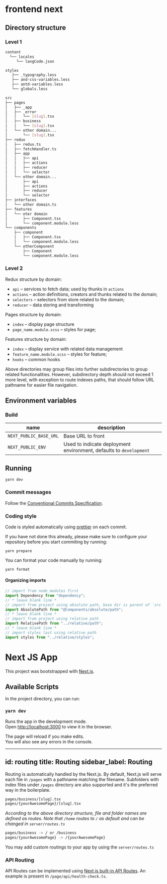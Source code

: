 # frontend next

## Directory structure

### Level 1

```sh
content
  └── locales
     └── langCode.json

styles
   ├── _typography.less
   ├── and-css-variables.less
   ├── antd-variables.less
   └── globals.less

src
├── pages
│   ├── _app
│   ├── _error
│   │   └── [slug].tsx
│   ├── business
│   │   └── [slug].tsx
│   └── other domain...
│       └── [slug].tsx
├── redux
│   ├── redux.ts
│   ├── fetchHandler.ts
│   ├── app
│   │   ├── api
│   │   ├── actions
│   │   ├── reducer
│   │   └── selector
│   └── other domain...
│       ├── api
│       ├── actions
│       ├── reducer
│       └── selector
├── interfaces
│   └── other domain.ts
├── features
│   └── oter domain
│       ├── Component.tsx
│       └── component.module.less
└── components
    ├── component
    │   ├── Component.tsx
    │   └── component.module.less
    └── otherComponent
        ├── Component
        └── component.module.less
```


### Level 2

Redux structure by domain:

- `api` – services to fetch data; used by thunks in `actions`
- `actions` – action definitions, creators and thunks related to the domain;
- `selectors` – selectors from store related to the domain;
- `reducer` – data storing and transforming


Pages structure by domain:
- `index` – display page structure
- `page_name.module.scss` – styles for page;


Features structure by domain:
- `index` – display service with related data management
- `feature_name.module.scss` – styles for feature;
- `hooks` – common hooks

Above directories may group files into further subdirectories to group related functionalities.
However, subdirectory depth should not exceed 1 more level, with exception to route indexes paths,
that should follow URL pathname for easier file navigation.

## Environment variables

### Build

| name                   | description                                                     |
|------------------------|-----------------------------------------------------------------|
| `NEXT_PUBLIC_BASE_URL` | Base URL to front                                               |
| `NEXT_PUBLIC_ENV`      | Used to indicate deployment environment, defaults to `development` |


## Running

    yarn dev

### Commit messages

Follow the [Conventional Commits Specification](https://www.conventionalcommits.org/).


### Coding style

Code is styled automatically using [prettier](https://prettier.io/) on each commit.

If you have not done this already, please make sure to configure your repository before you start commiting by running:

    yarn prepare

You can format your code manually by running:

    yarn format


#### Organizing imports

```js
// import from node_modules first
import Dependency from "dependency";
// * leave blank line *
// import from project using absolute path, base dir is parent of `src` directory
import AbsolutePath from "@Components/absolute/path";
// * leave blank line *
// import from project using relative path
import RelativePath from "../relative/path";
// * leave blank line *
// import styles last using relative path
import styles from "../relative/styles";
```


# Next JS App

This project was bootstrapped with [Next.js](https://nextjs.org/docs).

## Available Scripts

In the project directory, you can run:

### `yarn dev`

Runs the app in the development mode.<br />
Open [http://localhost:3000](http://localhost:3000) to view it in the browser.

The page will reload if you make edits.<br />
You will also see any errors in the console.


---
id: routing
title: Routing
sidebar_label: Routing
---


Routing is automatically handled by the Next.js. By default, Next.js will serve each file in `/pages` with a pathname matching the filename. Subfolders with index files under `/pages` directory are also supported and it's the preferred way in the boilerplate.
<br>

```sh
pages/business/[slug].tsx
pages/{yourAwesomePage}/[slug].tsx
```

*According to the above directory structure, file and folder names are defined as routes.*
*Note that `/home` routes to `/` as default and can be changed in `server/routes.ts`*

```sh
pages/business -> / or /business
pages/{yourAwesomePage} -> /{yourAwesomePage}
```

You may add custom routings to your app by using the `server/routes.ts`

### API Routing

API Routes can be implemented using [Next.js built-in API Routes](https://nextjs.org/docs/api-routes/introduction). An example is present in `/page/api/health-check.ts`.
